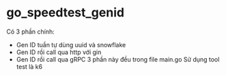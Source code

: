 # go_speedtest_genid

Có 3 phần chính:
  + Gen ID tuần tự dùng uuid và snowflake
  + Gen ID rồi call qua http với gin
  + Gen ID rồi call qua gRPC
  3 phần này đều trong file main.go
Sử dụng tool test là k6

